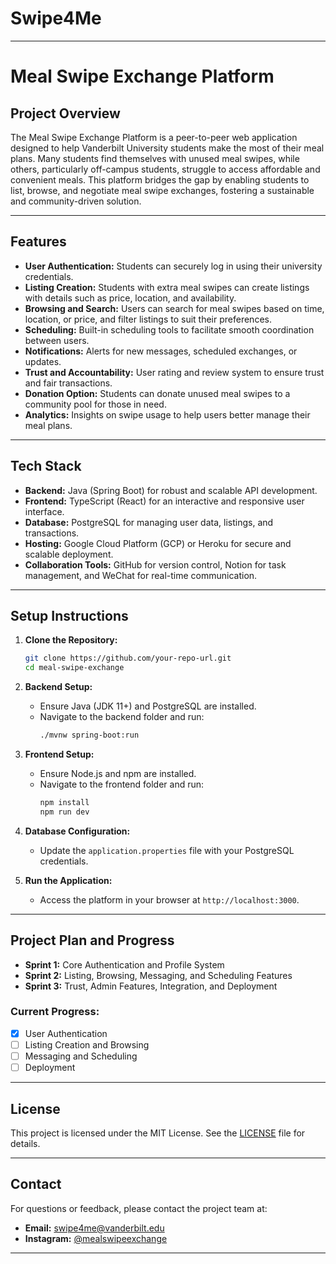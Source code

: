 # Swipe4Me

---

# **Meal Swipe Exchange Platform**

## **Project Overview**
The Meal Swipe Exchange Platform is a peer-to-peer web application designed to help Vanderbilt University students make the most of their meal plans. Many students find themselves with unused meal swipes, while others, particularly off-campus students, struggle to access affordable and convenient meals. This platform bridges the gap by enabling students to list, browse, and negotiate meal swipe exchanges, fostering a sustainable and community-driven solution.

---

## **Features**
- **User Authentication:** Students can securely log in using their university credentials.
- **Listing Creation:** Students with extra meal swipes can create listings with details such as price, location, and availability.
- **Browsing and Search:** Users can search for meal swipes based on time, location, or price, and filter listings to suit their preferences.
- **Scheduling:** Built-in scheduling tools to facilitate smooth coordination between users.
- **Notifications:** Alerts for new messages, scheduled exchanges, or updates.
- **Trust and Accountability:** User rating and review system to ensure trust and fair transactions.
- **Donation Option:** Students can donate unused meal swipes to a community pool for those in need.
- **Analytics:** Insights on swipe usage to help users better manage their meal plans.

---

## **Tech Stack**
- **Backend:** Java (Spring Boot) for robust and scalable API development.
- **Frontend:** TypeScript (React) for an interactive and responsive user interface.
- **Database:** PostgreSQL for managing user data, listings, and transactions.
- **Hosting:** Google Cloud Platform (GCP) or Heroku for secure and scalable deployment.
- **Collaboration Tools:** GitHub for version control, Notion for task management, and WeChat for real-time communication.

---

## **Setup Instructions**
1. **Clone the Repository:**
   ```bash
   git clone https://github.com/your-repo-url.git
   cd meal-swipe-exchange
   ```
2. **Backend Setup:**
   - Ensure Java (JDK 11+) and PostgreSQL are installed.
   - Navigate to the backend folder and run:
     ```bash
     ./mvnw spring-boot:run
     ```
3. **Frontend Setup:**
   - Ensure Node.js and npm are installed.
   - Navigate to the frontend folder and run:
     ```bash
     npm install
     npm run dev
     ```
4. **Database Configuration:**
   - Update the `application.properties` file with your PostgreSQL credentials.

5. **Run the Application:**
   - Access the platform in your browser at `http://localhost:3000`.

---

## **Project Plan and Progress**
- **Sprint 1:** Core Authentication and Profile System  
- **Sprint 2:** Listing, Browsing, Messaging, and Scheduling Features  
- **Sprint 3:** Trust, Admin Features, Integration, and Deployment  

### **Current Progress:**
- [x] User Authentication  
- [ ] Listing Creation and Browsing  
- [ ] Messaging and Scheduling  
- [ ] Deployment  

---

## **License**
This project is licensed under the MIT License. See the [LICENSE](./LICENSE) file for details.

---

## **Contact**
For questions or feedback, please contact the project team at:
- **Email:** swipe4me@vanderbilt.edu
- **Instagram:** [@mealswipeexchange](https://instagram.com/swipe4me)

---

